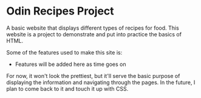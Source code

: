 # Odin Recipes Project
<p>A basic website that displays different types of recipes for food.
This website is a project to demonstrate and put into practice the basics of HTML.</p>

<p>Some of the features used to make this site is:</p>
<ul>
<li>Features will be added here as time goes on</li>
</ul>

<p>For now, it won't look the prettiest, but it'll serve the basic purpose of displaying the information and navigating through the pages. In the future, I plan to come back to it and touch it up with CSS.</p>


